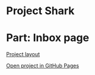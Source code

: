 # Project Shark 
# Part: Inbox page
[Project layout](https://dribbble.com/shots/18452537-Inbox-Property-Management)

[Open project in GitHub Pages](https://tatianawansiedler.github.io/Inbox_project/)
